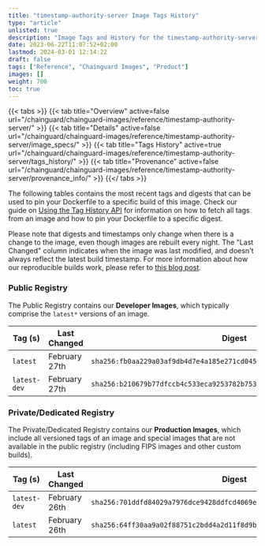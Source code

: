 ```yaml
---
title: "timestamp-authority-server Image Tags History"
type: "article"
unlisted: true
description: "Image Tags and History for the timestamp-authority-server Chainguard Image"
date: 2023-06-22T11:07:52+02:00
lastmod: 2024-03-01 12:14:22
draft: false
tags: ["Reference", "Chainguard Images", "Product"]
images: []
weight: 700
toc: true
---
```


{{< tabs >}}
{{< tab title="Overview" active=false url="/chainguard/chainguard-images/reference/timestamp-authority-server/" >}}
{{< tab title="Details" active=false url="/chainguard/chainguard-images/reference/timestamp-authority-server/image_specs/" >}}
{{< tab title="Tags History" active=true url="/chainguard/chainguard-images/reference/timestamp-authority-server/tags_history/" >}}
{{< tab title="Provenance" active=false url="/chainguard/chainguard-images/reference/timestamp-authority-server/provenance_info/" >}}
{{</ tabs >}}

The following tables contains the most recent tags and digests that can be used to pin your Dockerfile to a specific build of this image. Check our guide on [Using the Tag History API](/chainguard/chainguard-images/using-the-tag-history-api/) for information on how to fetch all tags from an image and how to pin your Dockerfile to a specific digest.

Please note that digests and timestamps only change when there is a change to the image, even though images are rebuilt every night. The "Last Changed" column indicates when the image was last modified, and doesn't always reflect the latest build timestamp. For more information about how our reproducible builds work, please refer to [this blog post](https://www.chainguard.dev/unchained/reproducing-chainguards-reproducible-image-builds).

### Public Registry
The Public Registry contains our **Developer Images**, which typically comprise the `latest*` versions of an image.

| Tag (s)       | Last Changed  | Digest                                                                    |
|---------------|---------------|---------------------------------------------------------------------------|
|  `latest`     | February 27th | `sha256:fb0aa229a03af9db4d7e4a185e271cd0458e2b4f31ce520e84fa7d01b405d78c` |
|  `latest-dev` | February 27th | `sha256:b210679b77dfccb4c533eca9253782b753729ec92afe2bbb8f140261ba95e550` |


### Private/Dedicated Registry
The Private/Dedicated Registry contains our **Production Images**, which include all versioned tags of an image and special images that are not available in the public registry (including FIPS images and other custom builds).

| Tag (s)       | Last Changed  | Digest                                                                    |
|---------------|---------------|---------------------------------------------------------------------------|
|  `latest-dev` | February 26th | `sha256:701ddfd84029a7976dce9428ddfcd4069e838a80ec664f02cedca65e77b13cc6` |
|  `latest`     | February 26th | `sha256:64ff30aa9a02f88751c2bdd4a2d11f8d9b5ac95f78687bdd6d7f75430ee4b000` |

